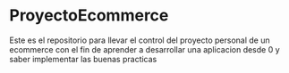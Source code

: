 # ProyectoEcommerce
Este es el repositorio para llevar el control del proyecto personal de un ecommerce con el fin de aprender a desarrollar una aplicacion desde 0 y saber implementar las buenas practicas
